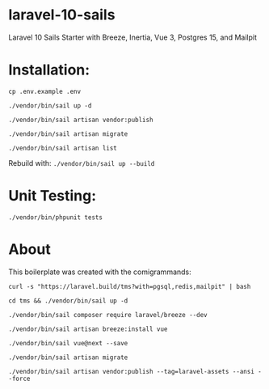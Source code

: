 # laravel-10-sails
Laravel 10 Sails Starter with Breeze, Inertia, Vue 3, Postgres 15, and Mailpit

# Installation:

`cp .env.example .env`

`./vendor/bin/sail up -d`

`./vendor/bin/sail artisan vendor:publish`

`./vendor/bin/sail artisan migrate`

`./vendor/bin/sail artisan list`

Rebuild with:
`./vendor/bin/sail up --build`

# Unit Testing:

`./vendor/bin/phpunit tests`

# About

This boilerplate was created with the comigrammands:

`curl -s "https://laravel.build/tms?with=pgsql,redis,mailpit" | bash`

`cd tms && ./vendor/bin/sail up -d`

`./vendor/bin/sail composer require laravel/breeze --dev`

`./vendor/bin/sail artisan breeze:install vue`

`./vendor/bin/sail vue@next --save`

`./vendor/bin/sail artisan migrate`

`./vendor/bin/sail artisan vendor:publish --tag=laravel-assets --ansi --force`

